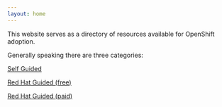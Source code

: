 ```yaml
---
layout: home
---
```


This website serves as a directory of resources available for OpenShift adoption.

Generally speaking there are three categories:

[Self Guided](./_self_guided/self_guided.md)

[Red Hat Guided (free)](./_directed_open/rh_guided_free.md)

[Red Hat Guided (paid)](./_directed_closed/rh_guided_paid.md)
